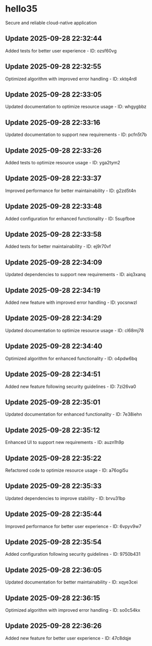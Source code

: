 # hello35
Secure and reliable cloud-native application

## Update 2025-09-28 22:32:44
Added tests for better user experience - ID: ozsf60vg


## Update 2025-09-28 22:32:55
Optimized algorithm with improved error handling - ID: xktq4rdl


## Update 2025-09-28 22:33:05
Updated documentation to optimize resource usage - ID: whgygbbz


## Update 2025-09-28 22:33:16
Updated documentation to support new requirements - ID: pcfn5t7b


## Update 2025-09-28 22:33:26
Added tests to optimize resource usage - ID: yga2tym2


## Update 2025-09-28 22:33:37
Improved performance for better maintainability - ID: g2zd5t4n


## Update 2025-09-28 22:33:48
Added configuration for enhanced functionality - ID: 5supfboe


## Update 2025-09-28 22:33:58
Added tests for better maintainability - ID: ej9r70vf


## Update 2025-09-28 22:34:09
Updated dependencies to support new requirements - ID: aiq3xanq


## Update 2025-09-28 22:34:19
Added new feature with improved error handling - ID: yocsnwzl


## Update 2025-09-28 22:34:29
Updated documentation to optimize resource usage - ID: cl68mj78


## Update 2025-09-28 22:34:40
Optimized algorithm for enhanced functionality - ID: o4pdw6bq


## Update 2025-09-28 22:34:51
Added new feature following security guidelines - ID: 7zi26va0


## Update 2025-09-28 22:35:01
Updated documentation for enhanced functionality - ID: 7e38iehn


## Update 2025-09-28 22:35:12
Enhanced UI to support new requirements - ID: auzn1h9p


## Update 2025-09-28 22:35:22
Refactored code to optimize resource usage - ID: a76ogi5u


## Update 2025-09-28 22:35:33
Updated dependencies to improve stability - ID: brvu31bp


## Update 2025-09-28 22:35:44
Improved performance for better user experience - ID: 6vpyv9w7


## Update 2025-09-28 22:35:54
Added configuration following security guidelines - ID: 9750b431


## Update 2025-09-28 22:36:05
Updated documentation for better maintainability - ID: xqye3cei


## Update 2025-09-28 22:36:15
Optimized algorithm with improved error handling - ID: so0c54kx


## Update 2025-09-28 22:36:26
Added new feature for better user experience - ID: 47c8dqje

